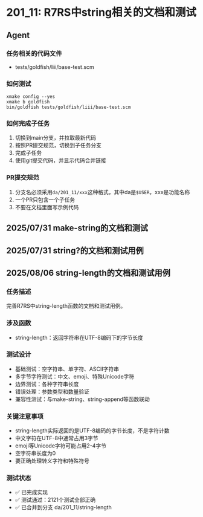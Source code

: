# 201_11: R7RS中string相关的文档和测试
## Agent
### 任务相关的代码文件
- tests/goldfish/liii/base-test.scm

### 如何测试
```
xmake config --yes
xmake b goldfish
bin/goldfish tests/goldfish/liii/base-test.scm
```
### 如何完成子任务
1. 切换到main分支，并拉取最新代码
2. 按照PR提交规范，切换到子任务分支
3. 完成子任务
4. 使用git提交代码，并显示代码合并链接


### PR提交规范
1. 分支名必须采用`da/201_11/xxx`这种格式，其中da是`$USER`，xxx是功能名称
2. 一个PR只包含一个子任务
3. 不要在文档里面写示例代码

## 2025/07/31 make-string的文档和测试
## 2025/07/31 string?的文档和测试用例
## 2025/08/06 string-length的文档和测试用例

### 任务描述
完善R7RS中string-length函数的文档和测试用例。

### 涉及函数
- string-length：返回字符串在UTF-8编码下的字节长度

### 测试设计
- 基础测试：空字符串、单字符、ASCII字符串
- 多字节字符测试：中文、emoji、特殊Unicode字符
- 边界测试：各种字符串长度
- 错误处理：参数类型和数量验证
- 兼容性测试：与make-string、string-append等函数联动

### 关键注意事项
- string-length实际返回的是UTF-8编码的字节长度，不是字符计数
- 中文字符在UTF-8中通常占用3字节
- emoji等Unicode字符可能占用2-4字节
- 空字符串长度为0
- 要正确处理转义字符和特殊符号

### 测试状态
- ✅ 已完成实现
- ✅ 测试通过：2121个测试全部正确
- ✅ 已合并到分支 da/201_11/string-length
